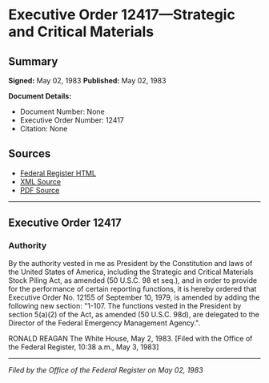 # Executive Order 12417—Strategic and Critical Materials

## Summary

**Signed:** May 02, 1983
**Published:** May 02, 1983

**Document Details:**
- Document Number: None
- Executive Order Number: 12417
- Citation: None

## Sources
- [Federal Register HTML](https://www.presidency.ucsb.edu/documents/executive-order-12417-strategic-and-critical-materials)
- [XML Source](None)
- [PDF Source](None)

---

## Executive Order 12417

### Authority

By the authority vested in me as President by the Constitution and laws of the United States of America, including the Strategic and Critical Materials Stock Piling Act, as amended (50 U.S.C. 98 et seq.), and in order to provide for the performance of certain reporting functions, it is hereby ordered that Executive Order No. 12155 of September 10, 1979, is amended by adding the following new section:
"1-107. The functions vested in the President by section 5(a)(2) of the Act, as amended (50 U.S.C. 98d), are delegated to the Director of the Federal Emergency Management Agency.".

RONALD REAGAN
The White House,
May 2, 1983.
[Filed with the Office of the Federal Register, 10:38 a.m., May 3, 1983]

---

*Filed by the Office of the Federal Register on May 02, 1983*
